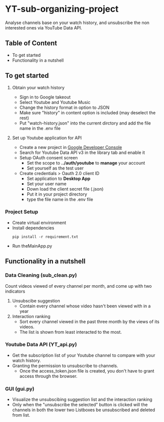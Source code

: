 # YT-sub-organizing-project

Analyse channels base on your watch history, and unsubscribe the non interested ones via YouTube Data API.

## Table of Content

- To get started
- Functionality in a nutshell

## To get started

1. Obtain your watch history

   - Sign in to Google takeout
   - Select Youtube and Youtube Music
   - Change the history format in option to JSON
   - Make sure "history" in content option is included (may deselect the rest)
   - Put "watch-history.json" into the current dirctory and add the file name in the .env file

2. Set up Youtube application for API
   - Create a new project in [Google Developer Console](https://console.developers.google.com/?hl=zh-tw)
   - Search for Youtube Data API v3 in the library tab and enable it
   - Setup OAuth consent screen
     - Set the scope to **../auth/youtube** to **manage** your account
     - Set yourself as the test user
   - Create credentials > Oauth 2.0 client ID
     - Set application to **Desktop App**
     - Set your user name
     - Down load the client secret file (.json)
     - Put it in your project directory
     - type the file name in the .env file

### Project Setup

- Create virtual environment
- Install dependencies
  ```
  pip install -r requirement.txt
  ```
- Run theMainApp.py

## Functionality in a nutshell

### **Data Cleaning** (sub_clean.py)

Count videos viewed of every channel per month, and come up with two indicators

1. Unsubscibe suggestion
   - Contain every channel whose video hasn't been viewed with in a year
2. Interaction ranking
   - Sort every channel viewed in the past three month by the views of its videos.
   - The list is shown from least interacted to the most.

### **Youtube Data API** (YT_api.py)

- Get the subscription list of your Youtube channel to compare with your watch history.
- Granting the permission to unsubscribe to channels.
  - Once the access_token.json file is created, you don't have to grant access through the browser.

### **GUI** (gui.py)

- Visualize the unsubscibing suggestion list and the interaction ranking
- Only when the "unsubscribe the selected" button is clicked will the channels in both the lower two Listboxes be unsubscribed and deleted from list.
